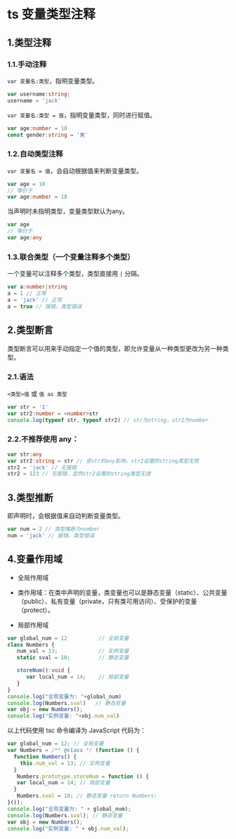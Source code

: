 # ts 变量类型注释

## 1.类型注释

### 1.1.手动注释

`var 变量名:类型`，指明变量类型。

```ts
var username:string;
username = 'jack'
```

`var 变量名:类型 = 值`，指明变量类型，同时进行赋值。

```ts
var age:number = 18
const gender:string = '男'
```

### 1.2.自动类型注释

`var 变量名 = 值`，会自动根据值来判断变量类型。

```ts
var age = 18
// 等价于
var age:number = 18
```

当声明时未指明类型，变量类型默认为any。

```ts
var age
// 等价于
var age:any
```

### 1.3.联合类型（一个变量注释多个类型）

一个变量可以注释多个类型，类型直接用 `|` 分隔。

```ts
var a:number|string
a = 1 // 正常
a = 'jack' // 正常
a = true // 报错，类型错误
```

## 2.类型断言

类型断言可以用来手动指定一个值的类型，即允许变量从一种类型更改为另一种类型。

### 2.1.语法

`<类型>值` 或 `值 as 类型`

```ts
var str = '1'
var str2:number = <number>str
console.log(typeof str, typeof str2) // str为string，str2为number
```

### 2.2.不推荐使用 any：

```ts
var str:any
var str2:string = str // 受str的any影响，str2设置的string类型无效
str2 = 'jack' // 无报错
str2 = 123 // 无报错，显然str2设置的string类型无效
```

## 3.类型推断

即声明时，会根据值来自动判断变量类型。

```ts
var num = 2 // 类型推断为number
num = 'jack' // 报错，类型错误
```

## 4.变量作用域

- 全局作用域

- 类作用域：在类中声明的变量，类变量也可以是静态变量（static）、公共变量（public）、私有变量（private，只有类可用访问）、受保护的变量（protect）。

- 局部作用域

```ts
var global_num = 12          // 全局变量
class Numbers { 
   num_val = 13;             // 实例变量
   static sval = 10;         // 静态变量

   storeNum():void { 
      var local_num = 14;    // 局部变量
   } 
} 
console.log("全局变量为: "+global_num)  
console.log(Numbers.sval)   // 静态变量
var obj = new Numbers(); 
console.log("实例变量: "+obj.num_val)
```

以上代码使用 tsc 命令编译为 JavaScript 代码为：

```ts
var global_num = 12; // 全局变量
var Numbers = /** @class */ (function () {
  function Numbers() {
    this.num_val = 13; // 实例变量 
  }
   Numbers.prototype.storeNum = function () {
   var local_num = 14; // 局部变量 
  }
   Numbers.sval = 10; // 静态变量 return Numbers; 
}());
console.log("全局变量为: " + global_num);
console.log(Numbers.sval); // 静态变量
var obj = new Numbers(); 
console.log("实例变量: " + obj.num_val);
```
